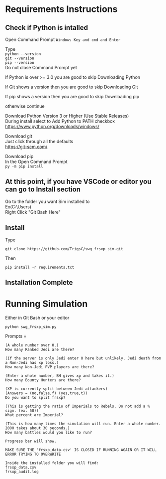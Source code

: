 # Requirements Instructions
## Check if Python is intalled
Open Command Prompt
```Windows Key and cmd and Enter```

Type<br />
```python --version```<br />
```git --version```<br />
```pip --version```<br />
Do not close Command Prompt yet

If Python is over >= 3.0 you are good to skip Downloading Python 

If Git shows a version then you are good to skip Downloading Git

If pip shows a version then you are good to skip Downloading pip

otherwise continue

Download Python Version 3 or Higher (Use Stable Releases)<br />
During install select to Add Python to PATH checkbox<br />
https://www.python.org/downloads/windows/

Download git<br />
Just click through all the defaults<br />
https://git-scm.com/


Download pip<br />
In the Open Command Prompt <br />
```py -m pip install```

## At this point, if you have VSCode or editor you can go to Install section

Go to the folder you want Sim installed to<br />
Ex(C:\Users\)<br />
Right Click "Git Bash Here"

## Install
Type

```git clone https://github.com/TrigsC/swg_frsxp_sim.git```

Then

```pip install -r requirements.txt```

## Installation Complete

# Running Simulation

Either in Git Bash or your editor

```python swg_frsxp_sim.py```

Prompts = 
```
(A whole number over 0.)
How many Ranked Jedi are there?

(If the server is only Jedi enter 0 here but unlikely. Jedi death from a Non-Jedi has xp loss.)
How many Non-Jedi PVP players are there?

(Enter a whole number, BH gives xp and takes it.)
How many Bounty Hunters are there?

(XP is currently split between Jedi attackers)
(Answers = (no,false,f) (yes,true,t))
Do you want to split frsxp?

(This is getting the ratio of Imperials to Rebels. Do not add a % sign. (ex. 50))
What percent are Imperial?

(This is how many times the simulation will run. Enter a whole number. 2000 takes about 30 seconds.)
How many battles would you like to run?

Progress bar will show.

MAKE SURE THE 'frsxp_data.csv' IS CLOSED IF RUNNING AGAIN OR IT WILL ERROR TRYING TO OVERWRITE

Inside the installed folder you will find:
frsxp_data.csv
frsxp_audit.log
```
